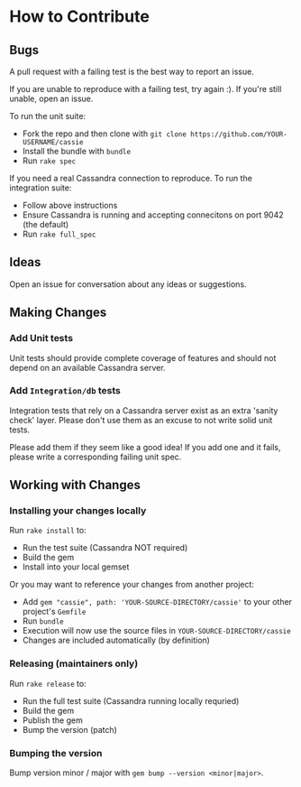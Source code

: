 # How to Contribute

## Bugs

A pull request with a failing test is the best way to report an issue.

If you are unable to reproduce with a failing test, try again :). If you're still unable, open an issue.

To run the unit suite:
  * Fork the repo and then clone with `git clone https://github.com/YOUR-USERNAME/cassie`
  * Install the bundle with `bundle`
  * Run `rake spec`

If you need a real Cassandra connection to reproduce. To run the integration suite:
  * Follow above instructions
  * Ensure Cassandra is running and accepting connecitons on port 9042 (the default)
  * Run `rake full_spec`

## Ideas

Open an issue for conversation about any ideas or suggestions.


## Making Changes

### Add Unit tests

Unit tests should provide complete coverage of features and should not depend on an available Cassandra server.


### Add `Integration/db` tests

Integration tests that rely on a Cassandra server exist as an extra 'sanity check' layer. Please don't use them as an excuse to not write solid unit tests.

Please add them if they seem like a good idea! If you add one and it fails, please write a corresponding failing unit spec.


## Working with Changes

### Installing your changes locally

Run `rake install` to:
* Run the test suite (Cassandra NOT required)
* Build the gem
* Install into your local gemset

Or you may want to reference your changes from another project:
* Add `gem "cassie", path: 'YOUR-SOURCE-DIRECTORY/cassie'` to your other project's `Gemfile`
* Run `bundle`
* Execution will now use the source files in `YOUR-SOURCE-DIRECTORY/cassie`
* Changes are included automatically (by definition)

### Releasing (maintainers only)

Run `rake release` to:
* Run the full test suite (Cassandra running locally requried)
* Build the gem
* Publish the gem
* Bump the version (patch)

### Bumping the version

Bump version minor / major with `gem bump --version <minor|major>`.
